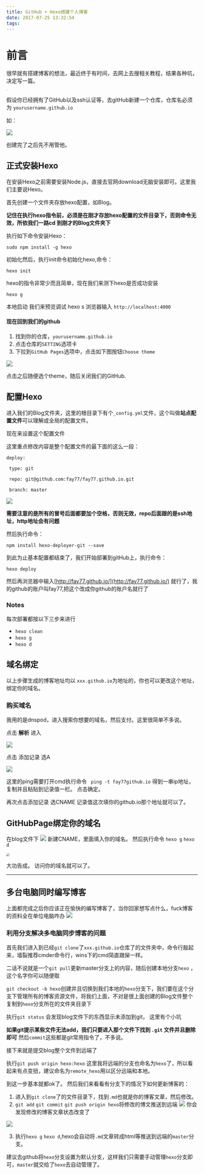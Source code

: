 ```yaml
---
title: GitHub + Hexo搭建个人博客
date: 2017-07-25 13:32:54
tags:
---
```

<!--more-->
# 前言

很早就有搭建博客的想法，最近终于有时间，去网上去搜相关教程，结果各种坑，决定写一篇。

<img src="http://i.imgur.com/lgL0TVv.jpg" style="zoom:10%"/>

假设你已经拥有了GitHub以及ssh认证等，去gitHub新建一个仓库，仓库名必须为  `yourusername.github.io`

如：


![](http://i.imgur.com/1bvOqTh.png)

创建完了之后先不用管他。



## 正式安装Hexo
在安装Hexo之前需要安装Node.js，直接去官网download无脑安装即可。这里我们主要说Hexo。

首先创建一个文件夹存放hexo配置，如Blog。

**记住在执行hexo指令前，必须是在刚才存放hexo配置的文件目录下，否则命令无效，所依我们一路cd 到刚才的Blog文件夹下**

执行如下命令安装Hexo：

    sudo npm install -g hexo

初始化然后，执行init命令初始化hexo,命令：

    hexo init

hexo的指令非常少而且简单，现在我们来测下hexo是否成功安装

    hexo g
本地启动
我们来预览调试
    hexo s
浏览器输入 `http://localhost:4000`

#### 现在回到我们的github
1. 找到你的仓库，`yourusername.github.io`
2. 点击仓库的`SETTING`选项卡
3. 下拉到`GitHub Pages`选项中，点击如下图按钮`Choose theme`


![](http://i.imgur.com/xDRJvHT.png)

点击之后随便选个theme，随后关闭我们的GitHub.

## 配置Hexo
进入我们的Blog文件夹，这里的根目录下有个`_config.yml`文件，这个叫做**站点配置文件**可以理解成全局的配置文件。

现在来设置这个配置文件

这里重点修改内容是整个配置文件的最下面的这么一段：

    deploy:

     type: git

     repo: git@github.com:fay77/fay77.github.io.git

     branch: master

<img src="http://i.imgur.com/FtgFnxj.jpg" style="zoom:%"/>

**需要注意的是所有的冒号后面都要加个空格，否则无效，repo后面跟的是ssh地址，http地址会有问题**

然后执行命令：

    npm install hexo-deployer-git --save

到此为止基本配置都结束了，我们开始部署到gitHub上，执行命令：

    hexo deploy


然后再浏览器中输入[http://fay77.github.io/](http://fay77.github.io/) 就行了，我的github的账户叫fay77,把这个改成你github的账户名就行了

### Notes
每次部署都按以下三步来进行


- `hexo clean`
- `hexo g`
- `hexo d`

## 域名绑定
以上步骤生成的博客地址均以 `xxx.github.io`为地址的，你也可以更改这个地址，绑定你的域名。

### 购买域名
我用的是dnspod，进入搜索你想要的域名，然后支付。这里很简单不多说。


点击  **解析** 进入

![](http://i.imgur.com/ez4ypru.png)

点击  添加记录 选A

![](http://i.imgur.com/LCTN8zm.png)

这里的ping需要打开cmd执行命令 
   ` ping -t fay77github.io`
得到一串ip地址，复制并且粘贴到记录值一栏。 点击确定。

再次点击添加记录 选CNAME 
记录值这次填你的github.io那个地址就可以了。


## GitHubPage绑定你的域名
在blog文件下
![](http://i.imgur.com/R6M0kTM.png)
新建CNAME，里面填入你的域名。 然后执行命令
    `hexo g`
    `hexo d`


<img src="http://i.imgur.com/MVzNTim.jpg" style="zoom:50%"/>

大功告成。 访问你的域名就可以了。


----------
## 多台电脑同时编写博客
上面都完成之后你应该正在愉快的编写博客了，当你回家想写点什么，fuck博客的资料全在单位电脑咋办
![](http://i.imgur.com/2ZJJxv2.jpg)


### 利用分支解决多电脑同步博客的问题
首先我们进入到已经`git clone`了`xxx.github.io`仓库了的文件夹中，命令行敲起来，墙裂推荐cmder命令行，wins下的cmd简直跟屎一样。


二话不说就是一个`git pull`更新master分支上的内容，随后创建本地分支`hexo` ，这个名字你可以随便取

`git checkout -b hexo`创建并且切换到我们本地的`hexo`分支下，我们要在这个分支下管理所有的博客资源文件，将我们上面，不对是很上面创建的Blog文件整个复制到`hexo`分支所在的文件夹目录下

执行`git status` 会发现blog文件下的东西显示未添加到git， 这里有个小坑

**如果git提示某些文件无法add，我们只要进入那个文件下找到 `.git` 文件并且删除即可**
然后`commit`这些都是git常用指令了，不多说。 

接下来就是提交blog整个文件到远端了

执行`git push origin hexo:hexo` 这里我将远端的分支也命名为`hexo`了，所以看起来有点变扭，建议命名为`remote_hexo`用以区分远端和本地。

到这一步基本就都ok了。  然后我们来看看有分支下的情况下如何更新博客的：

1. 进入到`git clone`了的文件目录下，找到`.md`也就是你的博客文章，然后修改。
2. `git add` `git commit` `git push origin hexo`将修改的博文推送到远端
![](http://i.imgur.com/ppGSYAf.png)
你会发现修改的博客文章状态改变了


![](http://i.imgur.com/WffikCl.png)

3. 执行`hexo g` `hexo d`,hexo会自动将`.md`文章转成html等推送到远端的`master`分支。

建议去github将`hexo`分支设置为默认分支，这样我们只需要手动管理`hexo`分支即可，`master`就交给了`hexo`去自动管理了。





    

